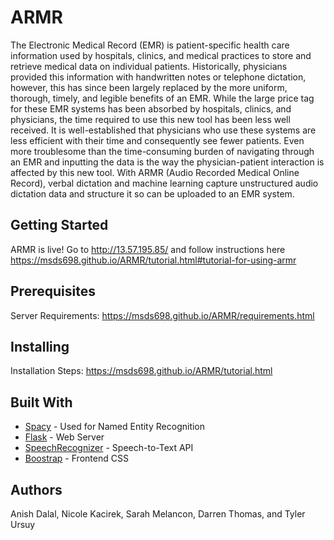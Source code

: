 # ARMR

The Electronic Medical Record (EMR) is patient-specific health care information used by hospitals, clinics, and medical practices to store and retrieve medical data on individual patients.  Historically, physicians provided this information with handwritten notes or telephone dictation, however, this has since been largely replaced by the more uniform, thorough, timely, and legible benefits of an EMR. While the large price tag for these EMR systems has been absorbed by hospitals, clinics, and physicians, the time required to use this new tool has been less well received. It is well-established that physicians who use these systems are less efficient with their time and consequently see fewer patients. Even more troublesome than the time-consuming burden of navigating through an EMR and inputting the data is the way the physician-patient interaction is affected by this new tool. With ARMR (Audio Recorded Medical Online Record), verbal dictation and machine learning capture unstructured audio dictation data and structure it so can be uploaded to an EMR system.

## Getting Started

ARMR is live! Go to http://13.57.195.85/ and follow instructions here https://msds698.github.io/ARMR/tutorial.html#tutorial-for-using-armr

## Prerequisites

Server Requirements: https://msds698.github.io/ARMR/requirements.html


## Installing

Installation Steps: https://msds698.github.io/ARMR/tutorial.html


## Built With

* [Spacy](https://spacy.io/) - Used for Named Entity Recognition
* [Flask](http://flask.pocoo.org/) - Web Server
* [SpeechRecognizer](https://pypi.org/project/SpeechRecognition/) - Speech-to-Text API
* [Boostrap](https://getbootstrap.com/) - Frontend CSS

## Authors

Anish Dalal, Nicole Kacirek, Sarah Melancon, Darren Thomas, and Tyler Ursuy